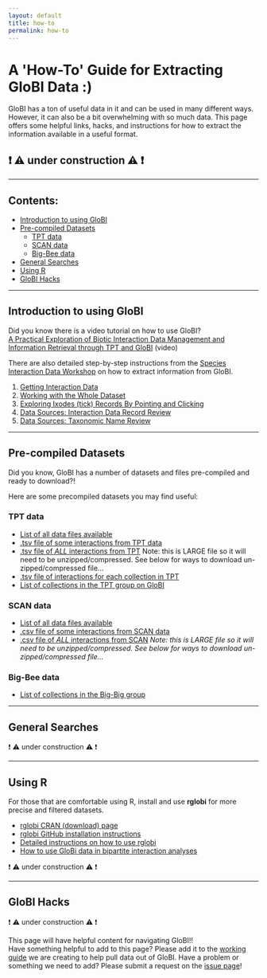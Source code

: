 ```yaml
---
layout: default
title: how-to
permalink: how-to
---
```


# A 'How-To' Guide for Extracting GloBI Data :) 

GloBI has a ton of useful data in it and can be used in many different ways. However, it can also be a bit overwhelming with so much data. This page offers some helpful links, hacks, and instructions for how to extract the information available in a useful format. 
## :exclamation: :warning: under construction :warning: :exclamation:

---

## Contents:

* [Introduction to using GloBI](#intro) 
* [Pre-compiled Datasets](#datasets)
    * [TPT data](#TPT)
    * [SCAN data](#SCAN)
    * [Big-Bee data](#bigbee)
* [General Searches](#searches)
* [Using R](#R)
* [GloBI Hacks](#hacks)

---

## Introduction to using GloBI <a name="intro"></a>

Did you know there is a video tutorial on how to use GloBI?\
[A Practical Exploration of Biotic Interaction Data Management and Information Retrieval through TPT and GloBI](https://vimeo.com/546669878) (video)

There are also detailed step-by-step instructions from the [Species Interaction Data Workshop](https://www.globalbioticinteractions.org/interaction-data-workshop/) on how to extract information from GloBI. 
1. [Getting Interaction Data](https://www.globalbioticinteractions.org/interaction-data-workshop/02-data/)
2. [Working with the Whole Dataset](https://www.globalbioticinteractions.org/interaction-data-workshop/03-ixodes-whole-dataset/index.html)
3. [Exploring Ixodes (tick) Records By Pointing and Clicking](https://www.globalbioticinteractions.org/interaction-data-workshop/04-ixodes-point-and-click/index.html)
4. [Data Sources: Interaction Data Record Review](https://www.globalbioticinteractions.org/interaction-data-workshop/07-reviewing-interaction-records/)
5. [Data Sources: Taxonomic Name Review](https://www.globalbioticinteractions.org/interaction-data-workshop/06-reviewing-taxonomic-names/index.html)

---
## Pre-compiled Datasets <a name="datasets"></a>

Did you know, GloBI has a number of datasets and files pre-compiled and ready to download?! 

Here are some precompiled datasets you may find useful:

### TPT data <a name="TPT"></a>
- [List of all data files available](https://zenodo.org/record/5572874/files/README?download=1)
- [.tsv file of some interactions from TPT data](https://zenodo.org/record/5572874/files/indexed_interactions_simple.tsv.gz?download=1)
- [.tsv file of *ALL* interactions from TPT](https://zenodo.org/record/5572874/files/indexed_interactions_full.tsv.gz?download=1) Note: this is LARGE file so it will need to be unzipped/compressed. See below for ways to download un-zipped/compressed file... 
- [.tsv file of interactions for each collection in TPT](https://zenodo.org/record/5572874/files/indexed_interactions_by_collection.tsv?download=1)
- [List of collections in the TPT group on GloBI](https://www.globalbioticinteractions.org/parasitetracker/)

### SCAN data <a name="SCAN"></a>

- [List of all data files available](https://depot.globalbioticinteractions.org/reviews/globalbioticinteractions/scan/README.txt)
- [.csv file of some interactions from SCAN data](https://depot.globalbioticinteractions.org/reviews/globalbioticinteractions/scan/indexed-interactions-sample.csv)
- [.csv file of *ALL* interactions from SCAN](https://depot.globalbioticinteractions.org/reviews/globalbioticinteractions/scan/indexed-interactions.csv.gz) *Note: this is LARGE file so it will need to be unzipped/compressed. See below for ways to download un-zipped/compressed file...*

### Big-Bee data  <a name="bigbee"></a>
- [List of collections in the Big-Big group](https://www.globalbioticinteractions.org/bigbee/)

---
## General Searches <a name="searches"></a>

:exclamation: :warning: under construction :warning: :exclamation:

---
## Using R <a name="R"></a>

For those that are comfortable using R, install and use **rglobi** for more precise and filtered datasets. 
- [rglobi CRAN (download) page](https://cran.r-project.org/web/packages/rglobi/index.html)
- [rglobi GitHub installation instructions](https://github.com/ropensci/rglobi)
- [Detailed instructions on how to use rglobi](https://github.com/ParasiteTracker/TPT-GloBI-R-Demo/blob/master/globi-to-graph2019.R)
- [How to use GloBi data in bipartite interaction analyses](https://www.globalbioticinteractions.org/deadwood2021/13-day-two-part-two/)

:exclamation: :warning: under construction :warning: :exclamation:

---
## GloBI Hacks <a name="hacks"></a>

:exclamation: :warning: under construction :warning: :exclamation:

This page will have helpful content for navigating GloBI!!\
Have something helpful to add to this page? Please add it to the [working guide](https://docs.google.com/document/d/1GjVMmGSBWJ8481BbkLfZC526eFG7TphupTf_ly98dtg/edit) we are creating to help pull data out of GloBI. 
Have a problem or something we need to add? Please submit a request on the [issue page](https://github.com/globalbioticinteractions/globalbioticinteractions.github.io/issues)!

